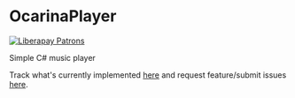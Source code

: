 # OcarinaPlayer

[![Liberapay Patrons](http://img.shields.io/liberapay/patrons/hernikplays.svg?logo=liberapay)](https://liberapay.com/hernikplays)

Simple C# music player

Track what's currently implemented [here](https://github.com/hernikplays/OcarinaPlayer/projects/1) and request feature/submit issues [here](https://issues.hernikplays.cz/youtrack/projects/01479671-2c3b-4507-902e-cbac46a09e8f).
